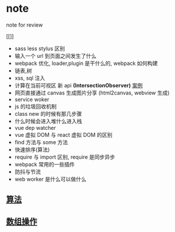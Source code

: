 # note

note for review

[[]]

- sass less stylus 区别
- 输入一个 url 到页面之间发生了什么
- webpack 优化, loader,plugin 是干什么的, webpack 如何构建
- 链表,树
- xss, sql 注入
- 计算在当前可视区 新 api **(IntersectionObserver)** [案例](http://www.qiutianaimeili.com/html/page/2018/08/yhxjx3vx9y.html)
- 网页直接通过 canvas 生成图片分享 (html2canvas, webview 生成)
- service woker
- js 的垃圾回收机制
- class new 的时候有那几步骤
- 什么时候会进入堆什么进入栈
- vue dep watcher
- vue 虚拟 DOM 与 react 虚拟 DOM 的区别
- find 方法与 some 方法
- 快速排序(算法)
- require 与 import 区别, require 是同步异步
- webpack 常用的一些插件
- 防抖与节流
- web worker 是什么可以做什么

## [算法]('./Algorithm.md)

## [数组操作](./Array.md)
